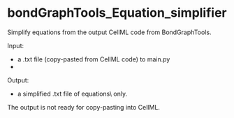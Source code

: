 # bondGraphTools_Equation_simplifier

Simplify equations from the output CellML code from BondGraphTools.

Input:
- a .txt file (copy-pasted from CellML code) to main.py
- 
Output:
- a simplified .txt file of equations\ only.

The output is not ready for copy-pasting into CellML.
